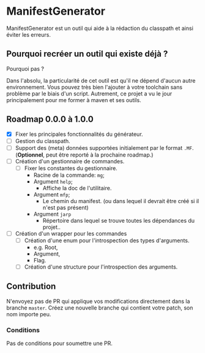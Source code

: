 # ManifestGenerator

ManifestGenerator est un outil qui aide à la rédaction du classpath et ainsi éviter les erreurs.

## Pourquoi recréer un outil qui existe déjà ?

Pourquoi pas ?

Dans l'absolu, la particularité de cet outil est qu'il ne dépend d'aucun autre environnement. Vous pouvez très bien l'ajouter à votre toolchain sans problème par le biais d'un script.
Autrement, ce projet a vu le jour principalement pour me former à maven et ses outils.

## Roadmap 0.0.0 à 1.0.0

- [x] Fixer les principales fonctionnalités du générateur.
- [ ] Gestion du classpath.
- [ ] Support des (meta) données supportées initialement par le format `.MF`. (**Optionnel**, peut être reporté à la prochaine roadmap.)
- [ ] Création d'un gestionnaire de commandes.
  - [ ] Fixer les constantes du gestionnaire.
    - Racine de la commande: `mg`;
    - Argument `help`;
      - Affiche la doc de l'utilitaire.
    - Argument `mfp`;
      - Le chemin du manifest. (ou dans lequel il devrait être créé si il n'est pas présent)
    - Argument `jarp`
      - Répertoire dans lequel se trouve toutes les dépendances du projet..
- [ ] Création d'un wrapper pour les commandes
  - [ ] Création d'une enum pour l'introspection des types d'arguments.
    - e.g. Root,
    - Argument,
    - Flag.
  - [ ] Création d'une structure pour l'introspection des arguments.

## Contribution

N'envoyez pas de PR qui applique vos modifications directement dans la branche `master`. Créez une nouvelle branche qui contient votre patch, son nom importe peu.

### Conditions

Pas de conditions pour soumettre une PR.

